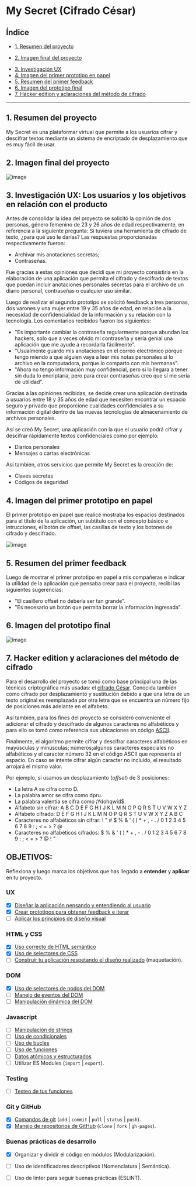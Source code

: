 <!-- # Diario personal virtual-->

# My Secret (Cifrado César)

## Índice
 
* [1. Resumen del proyecto](#1-resumen-del-proyecto)
+ [2. Imagen final del proyecto](#2-imagen-final-del-proyecto)
* [3. Investigación UX](#3-investigacion-ux)
* [4. Imagen del primer prototipo en papel](#4-imagen-del-primer-prototipo-en-papel)
* [5. Resumen del primer feedback](#5-resumen-del-primer-feedback)
* [6. Imagen del prototipo final](#6-imagen-del-prototipo-final)
* [7. Hacker edition y aclaraciones del método de cifrado](#7-hacker-edition-y-aclaraciones-del-metodo-cifrado)

***

## 1. Resumen del proyecto

My Secret es una plataformar virtual que permite a los usuarios cifrar y descifrar textos mediante un sistema de encriptado de desplazamiento que es muy fácil de usar. 

## 2. Imagen final del proyecto
![image](https://user-images.githubusercontent.com/60791638/75128399-e7f41080-5691-11ea-8485-760b4763475f.png)


## 3. Investigación UX: Los usuarios y los objetivos en relación con el producto

Antes de consolidar la idea del proyecto se solicitó la opinión de dos personas, género femenino de 23 y 26 años de edad respectivamente, en referencia a la siguiente pregunta: Si tuviera una herramienta de cifrado de texto, ¿para qué uso le darías? Las respuestas proporcionadas respectivamente fueron: 
- Archivar mis anotaciones secretas;
- Contraseñas.

Fue gracias a estas opiniones que decidí que mi proyecto consistiría en la elaboración de una aplicación que permita el cifrado y descifrado de textos que puedan incluir anotaciones personales secretas para el archivo de un diario personal, contraseñas o cualquier uso similar. 

Luego de realizar el segundo prototipo se solicitó feedback a tres personas, dos varones y una mujer entre 19 y 35 años de edad, en relación a la necesidad de confidencialidad de la información y su relación con la tecnología. Los comentarios recibidos fueron los siguientes:
- "Es importante cambiar la contraseña regularmente porque abundan los hackers, solo que a veces olvido mi contraseña y sería genial una aplicación que me ayude a recordarla fácilmente".
- "Usualmente guardo mis anotaciones en el correo electrónico porque tengo miendo a que alguien vaya a leer mis notas personales si lo archivo en la computadora, porque lo comparto con mis hermanas".
- "Ahora no tengo información muy confidencial, pero si lo llegara a tener sin duda lo encriptaría, pero para crear contraseñas creo que sí me sería de utilidad".

Gracias a las opiniones recibidas, se decide crear una aplicación destinada a usuarios entre 18 y 35 años de edad que necesiten encontrar un espacio seguro y privado que proporcione cualidades confidenciales a su información digital dentro de las nuevas tecnologías de almacenamiento de archivos personales. 

Así se creó My Secret, una aplicación con la que el usuario podrá cifrar y descifrar rápidamente textos confidenciales como por ejemplo:
* Diarios personales
* Mensajes o cartas electrónicas

Así también, otros servicios que permite My Secret es la creación de:
* Claves secretas
* Códigos de seguridad


## 4. Imagen del primer prototipo en papel

El primer prototipo en papel que realicé mostraba los espacios destinados para el título de la aplicación, un subtítulo con el concepto básico e intrucciones, el botón de offset, las casillas de texto y los botones de cifrado y descifrado.

![image](https://user-images.githubusercontent.com/60791638/75125304-795b8680-5682-11ea-88f0-be84a92fb7fa.png)


## 5. Resumen del primer feedback

Luego de mostrar el primer prototipo en papel a mis compañeras e indicar la utilidad de la aplicación que pensaba crear para el proyecto, recibí las siguientes sugerencias:
- "El casillero offset no debería ser tan grande".
- "Es necesario un botón que permita borrar la información ingresada". 


## 6. Imagen del prototipo final

![image](https://user-images.githubusercontent.com/60791638/75126648-f4c03680-5688-11ea-9fab-e953c0f3584a.png)


## 7. Hacker edition y aclaraciones del método de cifrado

Para el desarrollo del proyecto se tomó como base principal una de las técnicas criptográfica más usadas: el [cifrado César](https://en.wikipedia.org/wiki/Caesar_cipher). Conocida también como cifrado por desplazamiento y sustitución debido a que una letra de un texto original es reemplazada por otra letra que se encuentra un número fijo de posiciones más adelante en el alfabeto. 

Así también, para los fines del proyecto se consideró conveniente el adicionar el cifrado y descifrado de algunos caracteres no alfabéticos y para ello se tomó como referencia sus ubicaciones en código [ASCII](https://elcodigoascii.com.ar/). 

Finalmente, el algoritmo permite cifrar y descifrar caracteres alfabéticos en mayúsculas y minúsculas; números;algunos caracteres especiales no alfabéticos y el caracter número 32 en el código ASCII que representa el espacio. En caso se intente cifrar algún caracter no incluido, el resultado arrojará el mismo valor.

Por ejemplo, si usamos un desplazamiento (_offset_) de 3 posiciones:

* La letra A se cifra como D.
* La palabra amor se cifra como dpru.
* La palabra valentía se cifra como ¡Ydohqwíd$.
* Alfabeto sin cifrar: A B C D E F G H I J K L M N O P Q R S T U V W X Y Z
* Alfabeto cifrado: D E F G H I J K L M N O P Q R S T U V W X Y Z A B C
* Caracteres no alfabéticos sin cifrar:  ! " # $ % & ' ( ) * + , - . / 0 1 2 3 4 5 6 7 8 9 : ; < = > ? @
* Caracteres no alfabéticos cifrados:    $ % & ' ( ) * + , - . / 0 1 2 3 4 5 6 7 8 9 : ; < = > ? @   ! "

## OBJETIVOS:
Reflexiona y luego marca los objetivos que has llegado a **entender** y
**aplicar** en tu proyecto.
### UX
* [x] [Diseñar la aplicación pensando y entendiendo al usuario](https://lms.laboratoria.la/cohorts/lim-2020-01-bc-core-lim012/courses/intro-ux/01-el-proceso-de-diseno/00-el-proceso-de-diseno)
* [x] [Crear prototipos para obtener feedback e iterar](https://lms.laboratoria.la/cohorts/lim-2020-01-bc-core-lim012/courses/product-design/00-sketching/00-sketching)
* [ ] [Aplicar los principios de diseño visual](https://lms.laboratoria.la/cohorts/lim-2020-01-bc-core-lim012/courses/product-design/01-visual-design/01-visual-design-basics)
### HTML y CSS
* [X] [Uso correcto de HTML semántico](https://developer.mozilla.org/en-US/docs/Glossary/Semantics#Semantics_in_HTML)
* [x] [Uso de selectores de CSS](https://developer.mozilla.org/es/docs/Web/CSS/Selectores_CSS)
* [ ] [Construir tu aplicación respetando el diseño realizado](https://lms.laboratoria.la/cohorts/lim-2020-01-bc-core-lim012/courses/css/01-css/02-boxmodel-and-display) (maquetación).
### DOM
* [x] [Uso de selectores de nodos del DOM](https://lms.laboratoria.la/cohorts/lim-2020-01-bc-core-lim012/courses/browser/02-dom/03-1-dom-methods-selection)
* [ ] [Manejo de eventos del DOM](https://lms.laboratoria.la/cohorts/lim-2020-01-bc-core-lim012/courses/browser/02-dom/04-events)
* [ ] [Manipulación dinámica del DOM](https://developer.mozilla.org/es/docs/Referencia_DOM_de_Gecko/Introducci%C3%B3n)
### Javascript
* [ ] [Manipulación de strings](https://lms.laboratoria.la/cohorts/lim-2020-01-bc-core-lim012/courses/javascript/06-strings/01-strings)
* [ ] [Uso de condicionales](https://lms.laboratoria.la/cohorts/lim-2020-01-bc-core-lim012/courses/javascript/02-flow-control/01-conditionals-and-loops)
* [ ] [Uso de bucles](https://lms.laboratoria.la/cohorts/lim-2020-01-bc-core-lim012/courses/javascript/02-flow-control/02-loops)
* [ ] [Uso de funciones](https://lms.laboratoria.la/cohorts/lim-2019-09-bc-core-lim011/courses/javascript/02-flow-control/03-functions)
* [ ] [Datos atómicos y estructurados](https://www.todojs.com/tipos-datos-javascript-es6/)
* [ ] Utilizar ES Modules (`import` | `export`).
### Testing
* [ ] [Testeo de tus funciones](https://jestjs.io/docs/es-ES/getting-started)
### Git y GitHub
* [x] [Comandos de git](https://lms.laboratoria.la/cohorts/lim-2019-09-bc-core-lim011/courses/scm/01-git/04-commands)
  (`add` | `commit` | `pull` | `status` | `push`).
* [x] [Manejo de repositorios de GitHub](https://lms.laboratoria.la/cohorts/lim-2019-09-bc-core-lim011/courses/scm/02-github/01-github)  (`clone` | `fork` | `gh-pages`).
### Buenas prácticas de desarrollo
* [x] Organizar y dividir el código en módulos (Modularización).
* [ ] Uso de identificadores descriptivos (Nomenclatura | Semántica).
* [ ] Uso de linter para seguir buenas prácticas (ESLINT).


